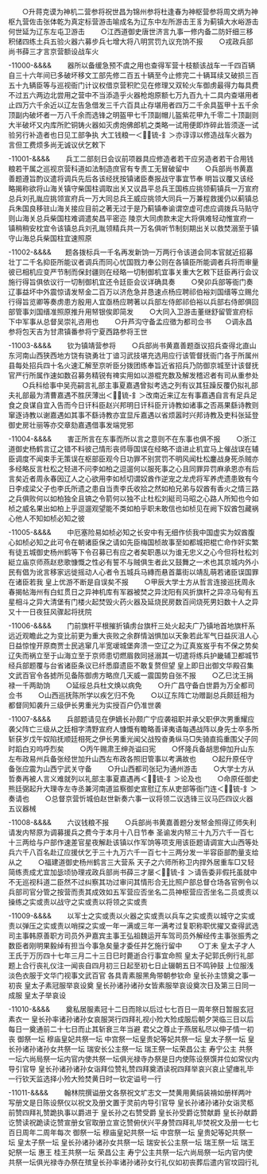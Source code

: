 <!-- { "loadSidebar": true } -->
　　○升蒋克谟为神机二营参将祝世昌为锦州参将杜逢春为神枢营参将周文炳为神枢九营佐击张体乾为真定标营游击喻成名为辽东中左所游击王豸为蓟镇大水峪游击何世延为辽东左屯卫游击
　　○江西道御史唐世济言九事一修内备二防奸细三移积储四练土兵五验火器六募步兵七增大将八明赏罚九议充饷不报
　　○戎政兵部尚书薛三才言京营额设战车火
　　$$$$-11000-&&&&
　　器所以备缓急预不虞之用也查得军营十枝额该战车一千四百辆自三十六年间已多破坏移文工部先修二百五十辆至今止修完二十辆耳续又破损三百五十九辆臣等与巡视衙门计议权借京营积贮见在修理又双轮火车御虏最得力每具费不过五六两边北尝用之营中不当添造乎火器枪炮原额七万九百九十二具内查堪用者止四万六千余近以辽左告急借发三千六百具止存堪用者四万二千余具盔甲十五千余顶副内破坏者一万八千余而选锋之明盔甲七千顶副帽儿盔紫花甲九千零二十顶副则大半破坏又内库所贮铜铸火器如灭虏炮佛郎机之类略一试用便即炸碎此皆须逐一试验另行补造者也日见工部争执  大工钱粮一＜锍-釒＞亦谆谆以修造战车火器为言但工费烦多尚无诚议伏乞敕下
　　$$$$-11001-&&&&
　　兵工二部刻日会议前项器具应修造者若干应另造者若干合用钱粮若干属之巡视京营科道如法制造庶官有专责工无冒破留中
　　○兵部尚书黄嘉善题遵旨酌议遣将调兵先后各该经抚按镇诸臣奏报战守事宜节奉  明旨议覆又该经略揭称欲将山海关镇守柴国柱调取出关又议昌平总兵王国栋应挑领蓟镇兵一万宣府总兵刘孔胤应挑领宣府兵一万大同总兵王威应挑领大同兵一万兼程救援仍以蓟镇总兵朱国良移驻山海关接应目前之著无过于是乃蓟镇奉谕谓空虚可虑应调拨兵马贴守则山海关总兵柴国柱难调遣矣昌平密迩  陵京大同虏款未定大将俱难轻动惟宣府一镇稍稍安枕宜令该镇总兵刘孔胤领精兵共一万名俱听节制刻期出关以救焚溺至于镇守山海总兵柴国柱宜速照原
　　$$$$-11002-&&&&　　题各拨标兵一千名再发新饷一万两行令该道会同本官就近招募壮丁二千名抑臣所能议者调兵而同心忧国戮力奉公则在各镇臣所能调者兵将而审量彼已相机应变严节制而保封疆则在经略一切制御机宜事关重大乞敕下廷臣再行会议施行得旨俱依议行一切制御机宜还令廷臣会议详确具奏
　　○癸卯兵部等衙门奏辽事益坏中外震惊请发帑金二百万以济危急并恳速点杨应聘祁伯裕刘国缙等立赐允行得旨览卿等奏虏患方殷用人宜亟杨应聘著以兵部左侍郎祁伯裕以兵部右侍郎俱回部管事刘国缙准照原推升用帑银俟即简发
　　○大同入卫游击董继舒留管宣府标下中军事从总督吴崇礼咨用也
　　○升芦沟守备孟应徵为都司佥书　　○调永昌参将包天吉为甘肃镇番参将宁夏西路参将王世
　　$$$$-11003-&&&&
　　钦为镇靖营参将
　　○兵部尚书黄嘉善题亟议招兵查得北直山东河南山西狭西地方饶有骁勇壮丁谙习武技堪充选用应行该管督抚衙门各于所属州县每处招兵四十名火速汇解至京听臣分拨团练奉旨近省招兵乃防御京城至计该督抚官严行所属作速如数召募务精锐有禆实用如以游棍充数及解发稽迟者有司从重参处
　　○兵科给事中吴亮嗣言礼部主事夏嘉遇曾拟考选之列有议其狂躁反覆仍拟礼部夫礼部最为清曹嘉遇不胜厌薄出＜锍-釒＞改南近来辽左有事嘉遇自言有足兵足食之良谋自宜入告而今日讦科臣赵兴邦明日讦科臣亓诗教如诸事之否鬲果繇诗教则窜逐诗教以谢嘉遇如其事不繇诗教亦宜显斥嘉遇以省烦嚣时兴邦诗教及吏科张延登御史房壮丽等亦交章劾嘉遇借事发端党邪
　　$$$$-11004-&&&&
　　害正所言在东事而所以言之意则不在东事也俱不报
　　○浙江道御史杨鹤言辽之错不料彼己情形丧师辱国误在经略不谙进止机宜马上催战误在辅臣调度不闻束手无策误在枢部臣观今日功罪不别赏罚不明风闻杜松鏖战身死杀贼亦多经略反言杜松之轻进不问李如柏之逗遛何以服死事之心且同罪异罚麻承恩亦有后言矣近者周永春因辽人之心欲用李如桢切谓奴酋作逆宠之龙虎将军养虎遗患致有今日李成梁父子也李氏所遗之患自当责李氏收拾之然如柏兄弟与奴酋有香火之情三路之兵俱败何以如柏独全且镐之令箭何以独不止杜松刘綎司马昭之心路人所知也今如桢之威名果出如柏上乎逗遛观望能不类如柏乎职未敢信也如桢见在阙下奴酋包藏祸心他人不知如桢必知之彼
　　$$$$-11005-&&&&
　　中厄塞险易如桢必知之长安中有无细作侦我中国虚实为奴酋腹心如桢必知之此可令在朝诸臣保之请如先臣梅国桢故事至如都城把棍亡命作奸实繁有徒五城御史杨州鹤等下令召募已有应之者矣职愚以为谁无忠义之心今但将杜松刘綎立庙京师燕赵悲歌慷慨之性必有誓不与贼俱生者此又鼓舞之一术也其京城内外小民有倡为讹言移家远徙摇动人心者令五城兵马縳而悬首藁街以靖乱萌若诸臣误国罪在诸臣若我  皇上优游不断是自误矣不报
　　○甲辰大学士方从哲言连接巡抚周永春揭帖海州有白虹贯日之异神机库有军器被焚之异沈阳有风折旗杆之异凉马甸有五星相斗之异大清堡有门楼火起焚毁火药火器及延烧民房数百间烧死男妇数十人之异又十一日夜狂风骤起将抚院
　　$$$$-11006-&&&&
　　门前旗杆平根摧折镇虏台旗杆三处火起夫广乃镇地首地旗杆系远近观瞻此之为变比前更为重大丧败之余群情汹惧加以天象若此军气日益灰沮人心日益惊惶开原商贾士民逃窜几半宽叆城堡奔溃一空辽之为辽真岌岌乎有不保之势矣辽失而祸立至于山海立至于京师患切燃眉救同拯溺其一切遣将练兵护畿辅卫都城节经兵部题覆与台省诸臣条议已纤悉靡遗臣不敢复赘但望  皇上即日出御文华殿召集文武百官令各摅所见备陈御虏方略庶几天威一震国势自张不报
　　○乙巳沈王捐禄一千两助饷
　　○延绥总兵杜文焕以病免
　　○升广昌守备白世爵为万全都司佥书
　　○山西巡抚陈所学以疾乞归不免
　　○以辽东阵亡功赠副总兵颇廷相为都督同知袭升三级伊长男重光为实授百户仍准世袭
　　$$$$-11007-&&&&
　　兵部题请见在伊嫡长孙颇广宁应袭祖职并承父职伊次男重耀应袭父阵亡三级从之廷相字清野宣府人慷慨有瞻略善译夷语每遇战阵以身先士卒多所斩获岁戊午奴陷抚顺廷相死之伊长男重光闻父战殁奋勇纵马□失骑直捣重围父子同时蹈白刃呜呼烈矣
　　○丙午赐肃王绅尧谥曰宪
　　○怀隆兵备胡思伸加升山东左布政易州兵备张经世加升山西左布政各照旧管事以考满故也
　　○起升原任守备张应震为山西宁武关守备
　　○升山西都司张玘为通州游击
　　○大学士方从哲奏再被人言义难就列以礼部主事夏嘉遇再＜锍-釒＞论及也
　　○命原任御史熊廷弼起升大理寺左寺丞兼河南道监察御史宣慰辽东从吏部等衙门连＜锍-釒＞奏请也
　　○总督京营忻城伯赵世新奏六事一议将领二议选锋三议马匹四议火器五议器械
　　$$$$-11008-&&&&
　　六议钱粮不报
　　○兵部尚书黄嘉善题分发帑金照得辽师失利请发内帑原为调募援兵之费今于本月十八日节奉  圣谕发内帑三十九万六千一百七十三两给与户部作速差官星夜解赴该镇以作军饷等项支用该臣题请调宣大山西等处兵六千八百名赴辽应援伏乞于三十九万六千一百七十三两分发一半容臣部酌量支给从之
　　○福建道御史杨州鹤言三大营系  天子之六师所称卫内捍外居重车□又轻简练责成尤宜加毖顷协理戎政兵部尚书薛三才屡＜锍-釒＞请告委非假托虽就中不无巡视科道二臣然不过纠察其功过审问其情形合无比照户部总督仓场各官例令以兵部司官分管之按营而责其成效如五军营应否坐名二员神枢营应否坐名二员或责以操练之实或责以战守之实或责以将领之实或责
　　$$$$-11009-&&&&
　　以军士之实或责以火器之实或责以兵车之实或责以城守之实或责以弹压之实或责以哨探之实或一年一满或三年一满考过复职称职优擢又查得武选司主事韩原善职方司员外尹嘉宾主事王弘祖魏运开车驾司员外解经传主事张振秀之数臣者刚明果毅绰有担当今事急矣量才委任并乞施行留中
　　○丁未  皇太子才人王氏于万历四十七年三月二十三日巳时薨逝合行事宜命照  皇太子妃郭氏例行礼部题上合行丧礼仪注一闻丧自四月初三日起至初七日止辍朝五日不鸣钟鼓  上位服浅淡色衣服于文华门视事文武百官  各具青素服黑角带朝参钦命  皇长孙主馈奠之事一初丧  皇太子素冠服举哀设奠  皇长孙诸孙诸孙女皆素服举哀设奠次日及第三日同一成服  皇太子举哀设
　　$$$$-11010-&&&&
　　奠私居服素冠十二日而除以后过七七百日一周年祭日暂服玄冠素衣一  皇长孙率诸孙诸孙女哀服哭行四拜礼视小殓大殓成服后朝夕哭临三日以后每日一奠通前二十七日而止其斩衰三年当避  君父之尊止于燕居私尽以伸子情一初丧  御祭一坛  穆庙皇妃共祭一坛  中宫祭一坛皇贵妃等妃共祭一坛  皇太子祭一坛  皇长孙诸孙诸孙女共祭一坛  瑞安长公主祭一坛  瑞王祭一坛荣昌公主  寿宁公主  共祭一坛六尚局祭一坛内官内使共祭一坛俱光禄寺办祭是日内使陈设祭馔并位如常仪内导引官导  皇长孙诸孙诸孙女诣拜位赞礼赞四拜奠酒读祝四拜举哀兴哀止望瘗礼毕一行钦天监选择小殓大殓焚黄日时一钦定谥号一行
　　$$$$-11011-&&&&
　　翰林院撰谥册文各祭祝文圹志文一焚黄用黄绢装褙如册样两叶写册文是日陈设祭仪以祝文及册文置于灵前内导引官导  皇长孙诸孙诸孙女诣灵柩前赞四拜礼赞跪执事以爵进于  皇长孙之右赞受爵  皇长孙受爵讫赞献爵  皇长孙献爵讫赞读祝跪读讫赞宣册女官取册立宣讫赞俯伏兴平身赞四拜礼毕焚祝文及册一七七百日周年二周年每次  御祭一坛  穆庙皇妃共祭一坛  中宫祭一坛  皇贵妃等妃共祭一坛  皇太子祭一坛  皇长孙诸孙诸孙女共祭一坛  瑞安长公主祭一坛  瑞王祭一坛  瑞王妃祭一坛  惠王  桂王共祭一坛  荣昌公主  寿宁公主共祭一坛六尚局祭一坛内官内使共祭一坛俱光禄寺办祭在殡皇长孙率诸孙诸孙女行礼仪如初丧葬后遣内官坟园行礼
